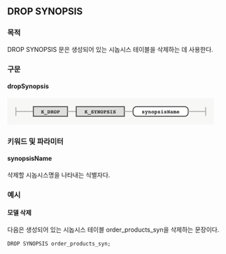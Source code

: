 ## DROP SYNOPSIS

### 목적

DROP SYNOPSIS 문은 생성되어 있는 시놉시스 테이블을 삭제하는 데 사용한다.


### 구문

#### dropSynopsis
![](diagram/dropSynopsis.png)


### 키워드 및 파라미터

#### synopsisName

삭제할 시놉시스명을 나타내는 식별자다.


### 예시

#### 모델 삭제

다음은 생성되어 있는 시놉시스 테이블 order\_products\_syn을 삭제하는 문장이다.
```console
DROP SYNOPSIS order_products_syn;
```
